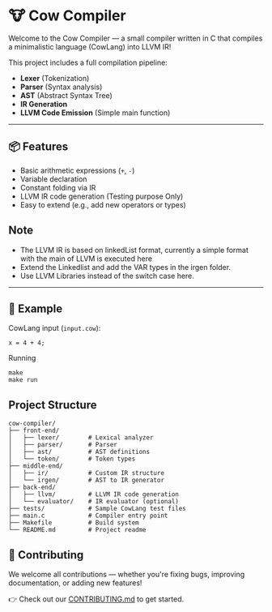 # 🐮 Cow Compiler

Welcome to the Cow Compiler — a small compiler written in C that compiles a minimalistic language (CowLang) into LLVM IR!


This project includes a full compilation pipeline:
- **Lexer** (Tokenization)
- **Parser** (Syntax analysis)
- **AST** (Abstract Syntax Tree)
- **IR Generation**
- **LLVM Code Emission** (Simple main function)

---

## 📦 Features

- Basic arithmetic expressions (`+`, `-`)
- Variable declaration
- Constant folding via IR
- LLVM IR code generation (Testing purpose Only)
- Easy to extend (e.g., add new operators or types)


## Note
- The LLVM IR is based on linkedList format, currently a simple format with the main of LLVM is executed here
- Extend the Linkedlist and add the VAR types in the irgen folder.
- Use LLVM Libraries instead of the switch case here.
---

## 🧠 Example

CowLang input (`input.cow`):

```cow
x = 4 + 4;
```

Running
```
make
make run
```
## Project Structure
```
cow-compiler/
├── front-end/
│   ├── lexer/        # Lexical analyzer
│   ├── parser/       # Parser
│   ├── ast/          # AST definitions
│   └── token/        # Token types
├── middle-end/
│   ├── ir/           # Custom IR structure
│   └── irgen/        # AST to IR generator
├── back-end/
│   ├── llvm/         # LLVM IR code generation
│   └── evaluator/    # IR evaluator (optional)
├── tests/            # Sample CowLang test files
├── main.c            # Compiler entry point
├── Makefile          # Build system
└── README.md         # Project readme

```
## 🙌 Contributing

We welcome all contributions — whether you're fixing bugs, improving documentation, or adding new features!

👉 Check out our [CONTRIBUTING.md](CONTRIBUTING.md) to get started.


